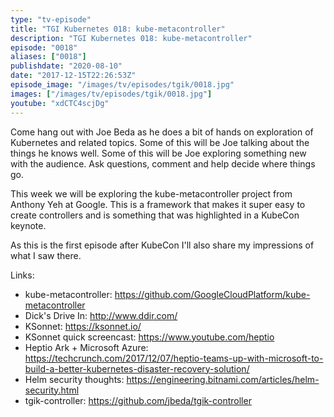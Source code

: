 ```yaml
---
type: "tv-episode"
title: "TGI Kubernetes 018: kube-metacontroller"
description: "TGI Kubernetes 018: kube-metacontroller"
episode: "0018"
aliases: ["0018"]
publishdate: "2020-08-10"
date: "2017-12-15T22:26:53Z"
episode_image: "/images/tv/episodes/tgik/0018.jpg"
images: ["/images/tv/episodes/tgik/0018.jpg"]
youtube: "xdCTC4scjDg"
---
```


Come hang out with Joe Beda as he does a bit of hands on exploration of Kubernetes and related topics. Some of this will be Joe talking about the things he knows well. Some of this will be Joe exploring something new with the audience. Ask questions, comment and help decide where things go.

This week we will be exploring the kube-metacontroller project from Anthony Yeh at Google.  This is a framework that makes it super easy to create controllers and is something that was highlighted in a KubeCon keynote. 

As this is the first episode after KubeCon I&#39;ll also share my impressions of what I saw there.

Links:
* kube-metacontroller: https://github.com/GoogleCloudPlatform/kube-metacontroller
* Dick&#39;s Drive In: http://www.ddir.com/
* KSonnet: https://ksonnet.io/
* KSonnet quick screencast: https://www.youtube.com/heptio
* Heptio Ark &#43; Microsoft Azure: https://techcrunch.com/2017/12/07/heptio-teams-up-with-microsoft-to-build-a-better-kubernetes-disaster-recovery-solution/
* Helm security thoughts: https://engineering.bitnami.com/articles/helm-security.html
* tgik-controller: https://github.com/jbeda/tgik-controller

